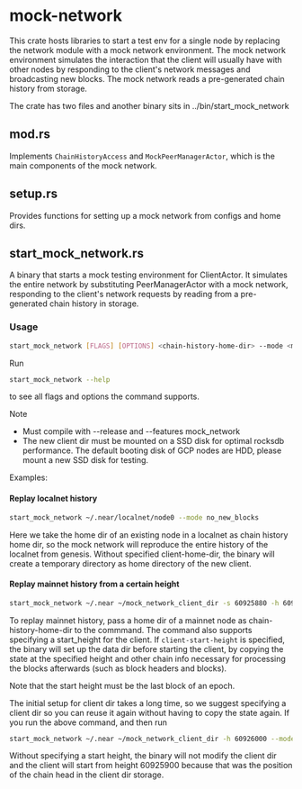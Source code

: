 # mock-network
This crate hosts libraries to start a test env for a single node by replacing the network module with a mock network environment. 
The mock network environment simulates the interaction that the client will usually have with other nodes by 
responding to the client's network messages and broadcasting new blocks. The mock network reads a pre-generated chain 
history from storage.

The crate has two files and another binary sits in ../bin/start_mock_network

## mod.rs
Implements `ChainHistoryAccess` and `MockPeerManagerActor`, which is the main 
components of the mock network.
## setup.rs
Provides functions for setting up a mock network from configs and home dirs.
## start_mock_network.rs
A binary that starts a mock testing environment for ClientActor.
It simulates the entire network by substituting PeerManagerActor with a mock network,
responding to the client's network requests by reading from a pre-generated chain history
in storage.

### Usage
```bash
start_mock_network [FLAGS] [OPTIONS] <chain-history-home-dir> --mode <mode> [client-home-dir]
```
Run
```bash
start_mock_network --help
```
to see all flags and options the command supports. 

Note
- Must compile with --release and --features mock_network
- The new client dir must be mounted on a SSD disk for optimal rocksdb performance.
The default booting disk of GCP nodes are HDD, please mount a new SSD disk for testing.

Examples:

#### Replay localnet history
```bash
start_mock_network ~/.near/localnet/node0 --mode no_new_blocks
```
Here we take the home dir of an existing node in a localnet as chain history home dir, 
so the mock network will reproduce the entire history of the localnet from genesis.
Without specified client-home-dir, the binary will create a temporary directory as home directory of the new client.

#### Replay mainnet history from a certain height
```bash
start_mock_network ~/.near ~/mock_network_client_dir -s 60925880 -h 60925900 --mode "no_new_blocks"
```
To replay mainnet history, pass a home dir of a mainnet node as chain-history-home-dir to the commmand.
The command also supports specifying a start_height for the client. If `client-start-height` is specified,
the binary will set up the data dir before starting the client, by copying the state at the specified height
and other chain info necessary for processing the blocks afterwards (such as block headers and blocks).

Note that the start height must be the last block of an epoch.

The initial setup for client dir takes a long time, so we suggest specifying a client dir
so you can reuse it again without having to copy the state again. If you run the above command,
and then run 
```bash
start_mock_network ~/.near ~/mock_network_client_dir -h 60926000 --mode "no_new_blocks"
```
Without specifying a start height, the binary will not modify the client dir and 
the client will start from height 60925900 because that was the position of the chain head
in the client dir storage.

